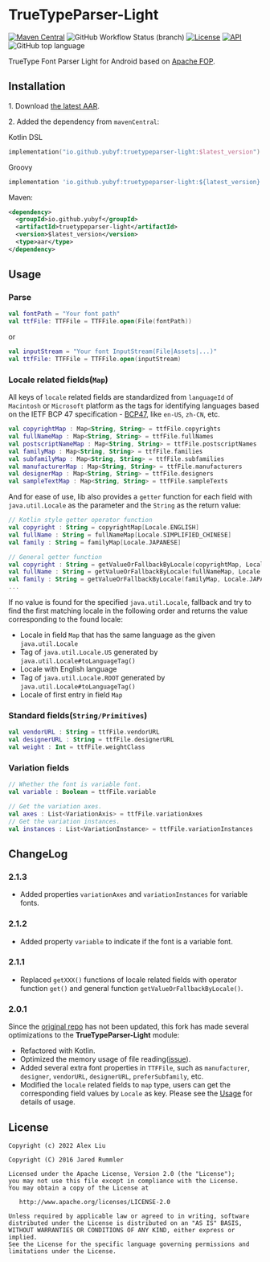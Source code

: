 # TrueTypeParser-Light

[![Maven Central](https://img.shields.io/maven-central/v/io.github.yubyf/truetypeparser-light?color=informational&label=Maven%20Central)](https://search.maven.org/artifact/io.github.yubyf/truetypeparser-light)
![GitHub Workflow Status (branch)](https://img.shields.io/github/workflow/status/yubyf/TrueTypeParser-Light/CI/master?label=Test&logo=github)
[![License](https://img.shields.io/github/license/Yubyf/TruetypeParser-Light)](https://github.com/Yubyf/truetypeparser/blob/master/LICENSE)
[![API](https://img.shields.io/badge/API-21%2B-blue.svg?style=flat)](https://android-arsenal.com/api?level=21)
![GitHub top language](https://img.shields.io/github/languages/top/yubyf/TruetypeParser-Light)

TrueType Font Parser Light for Android based on [Apache FOP](http://xmlgraphics.apache.org/fop/).

## Installation

1\. Download [the latest AAR](https://repo1.maven.org/maven2/io/github/yubyf/truetypeparser-light/2.0.1/truetypeparser-light-2.0.1.aar).

2\. Added the dependency from `mavenCentral`:

Kotlin DSL

 ```Kotlin
 implementation("io.github.yubyf:truetypeparser-light:$latest_version")
 ```

Groovy

 ```groovy
 implementation 'io.github.yubyf:truetypeparser-light:${latest_version}'
 ```

Maven:

```xml
<dependency>
  <groupId>io.github.yubyf</groupId>
  <artifactId>truetypeparser-light</artifactId>
  <version>$latest_version</version>
  <type>aar</type>
</dependency>
```

## Usage

### Parse

```kotlin
val fontPath = "Your font path"
val ttfFile: TTFFile = TTFFile.open(File(fontPath))
```

or

```kotlin
val inputStream = "Your font InputStream(File|Assets|...)"
val ttfFile: TTFFile = TTFFile.open(inputStream)
```

### Locale related fields(`Map`)

All keys of `locale` related fields are standardized from `languageId` of `Macintosh` or `Microsoft` platform as the tags for identifying languages based on the IETF BCP 47 specification - [BCP47](https://tools.ietf.org/html/bcp47), like `en-US`, `zh-CN`, etc.

```kotlin
val copyrightMap : Map<String, String> = ttfFile.copyrights
val fullNameMap : Map<String, String> = ttfFile.fullNames
val postscriptNameMap : Map<String, String> = ttfFile.postscriptNames
val familyMap : Map<String, String> = ttfFile.families
val subfamilyMap : Map<String, String> = ttfFile.subfamilies
val manufacturerMap : Map<String, String> = ttfFile.manufacturers
val designerMap : Map<String, String> = ttfFile.designers
val sampleTextMap : Map<String, String> = ttfFile.sampleTexts
```

And for ease of use, lib also provides a `getter` function for each field with `java.util.Locale` as the parameter and the `String` as the return value:

```kotlin
// Kotlin style getter operator function
val copyright : String = copyrightMap[Locale.ENGLISH]
val fullName : String = fullNameMap[Locale.SIMPLIFIED_CHINESE]
val family : String = familyMap[Locale.JAPANESE]

// General getter function
val copyright : String = getValueOrFallbackByLocale(copyrightMap, Locale.ENGLISH)
val fullName : String = getValueOrFallbackByLocale(fullNameMap, Locale.SIMPLIFIED_CHINESE)
val family : String = getValueOrFallbackByLocale(familyMap, Locale.JAPANESE)
...
```

If no value is found for the specified `java.util.Locale`, fallback and try to find the first matching locale in the following order and returns the value corresponding to the found locale:

- Locale in field `Map` that has the same language as the given `java.util.Locale`
- Tag of `java.util.Locale.US` generated by `java.util.Locale#toLanguageTag()`
- Locale with English language
- Tag of `java.util.Locale.ROOT` generated by `java.util.Locale#toLanguageTag()`
- Locale of first entry in field `Map`

### Standard fields(`String/Primitives`)

```kotlin
val vendorURL : String = ttfFile.vendorURL
val designerURL : String = ttfFile.designerURL
val weight : Int = ttfFile.weightClass
```

### Variation fields

```kotlin
// Whether the font is variable font.
val variable : Boolean = ttfFile.variable

// Get the variation axes.
val axes : List<VariationAxis> = ttfFile.variationAxes
// Get the variation instances.
val instances : List<VariationInstance> = ttfFile.variationInstances
```

## ChangeLog

### 2.1.3

- Added properties `variationAxes` and `variationInstances` for variable fonts.

### 2.1.2

- Added property `variable` to indicate if the font is a variable font.

### 2.1.1

- Replaced `getXXX()` functions of locale related fields with operator function `get()` and general function `getValueOrFallbackByLocale()`.

### 2.0.1

Since the [original repo](https://github.com/jaredrummler/TrueTypeParser) has not been updated, this fork has made several optimizations to the **TrueTypeParser-Light** module:

- Refactored with Kotlin.
- Optimized the memory usage of file reading([issue](https://github.com/jaredrummler/TrueTypeParser/issues/4)).
- Added several extra font properties in `TTFFile`, such as `manufacturer`, `designer`, `vendorURL`, `designerURL`, `preferSubfamily`, etc.
- Modified the `locale` related fields to `map` type, users can get the corresponding field values by `Locale` as key. Please see the [Usage](#Usage) for details of usage.

## License

    Copyright (c) 2022 Alex Liu

    Copyright (C) 2016 Jared Rummler

    Licensed under the Apache License, Version 2.0 (the "License");
    you may not use this file except in compliance with the License.
    You may obtain a copy of the License at

       http://www.apache.org/licenses/LICENSE-2.0

    Unless required by applicable law or agreed to in writing, software
    distributed under the License is distributed on an "AS IS" BASIS,
    WITHOUT WARRANTIES OR CONDITIONS OF ANY KIND, either express or implied.
    See the License for the specific language governing permissions and
    limitations under the License.
